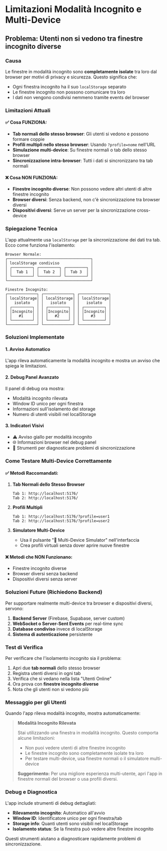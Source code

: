 # Limitazioni Modalità Incognito e Multi-Device

## Problema: Utenti non si vedono tra finestre incognito diverse

### Causa
Le finestre in modalità incognito sono **completamente isolate** tra loro dal browser per motivi di privacy e sicurezza. Questo significa che:

- Ogni finestra incognito ha il suo `localStorage` separato
- Le finestre incognito non possono comunicare tra loro
- I dati non vengono condivisi nemmeno tramite events del browser

### Limitazioni Attuali

#### ✅ Cosa FUNZIONA:
- **Tab normali dello stesso browser**: Gli utenti si vedono e possono formare coppie
- **Profili multipli nello stesso browser**: Usando `?profile=nome` nell'URL
- **Simulazione multi-device**: Su finestre normali o tab dello stesso browser
- **Sincronizzazione intra-browser**: Tutti i dati si sincronizzano tra tab normali

#### ❌ Cosa NON FUNZIONA:
- **Finestre incognito diverse**: Non possono vedere altri utenti di altre finestre incognito
- **Browser diversi**: Senza backend, non c'è sincronizzazione tra browser diversi
- **Dispositivi diversi**: Serve un server per la sincronizzazione cross-device

### Spiegazione Tecnica

L'app attualmente usa `localStorage` per la sincronizzazione dei dati tra tab. Ecco come funziona l'isolamento:

```
Browser Normale:
┌─────────────────────────────────────┐
│ localStorage condiviso              │
│ ┌─────────┐ ┌─────────┐ ┌─────────┐ │
│ │  Tab 1  │ │  Tab 2  │ │  Tab 3  │ │
│ └─────────┘ └─────────┘ └─────────┘ │
└─────────────────────────────────────┘

Finestre Incognito:
┌─────────────┐ ┌─────────────┐ ┌─────────────┐
│ localStorage│ │ localStorage│ │ localStorage│
│   isolato   │ │   isolato   │ │   isolato   │
│ ┌─────────┐ │ │ ┌─────────┐ │ │ ┌─────────┐ │
│ │Incognito│ │ │ │Incognito│ │ │ │Incognito│ │
│ │   #1    │ │ │ │   #2    │ │ │ │   #3    │ │
│ └─────────┘ │ │ └─────────┘ │ │ └─────────┘ │
└─────────────┘ └─────────────┘ └─────────────┘
```

### Soluzioni Implementate

#### 1. **Avviso Automatico**
L'app rileva automaticamente la modalità incognito e mostra un avviso che spiega le limitazioni.

#### 2. **Debug Panel Avanzato**
Il panel di debug ora mostra:
- Modalità incognito rilevata
- Window ID unico per ogni finestra
- Informazioni sull'isolamento del storage
- Numero di utenti visibili nel localStorage

#### 3. **Indicatori Visivi**
- ⚠️ Avviso giallo per modalità incognito
- 🌐 Informazioni browser nel debug panel
- 🔧 Strumenti per diagnosticare problemi di sincronizzazione

### Come Testare Multi-Device Correttamente

#### ✅ **Metodi Raccomandati:**

1. **Tab Normali dello Stesso Browser**
   ```
   Tab 1: http://localhost:5176/
   Tab 2: http://localhost:5176/
   ```

2. **Profili Multipli**
   ```
   Tab 1: http://localhost:5176/?profile=user1
   Tab 2: http://localhost:5176/?profile=user2
   ```

3. **Simulatore Multi-Device**
   - Usa il pulsante "🔧 Multi-Device Simulator" nell'interfaccia
   - Crea profili virtuali senza dover aprire nuove finestre

#### ❌ **Metodi che NON Funzionano:**
- Finestre incognito diverse
- Browser diversi senza backend
- Dispositivi diversi senza server

### Soluzioni Future (Richiedono Backend)

Per supportare realmente multi-device tra browser e dispositivi diversi, servono:

1. **Backend Server** (Firebase, Supabase, server custom)
2. **WebSocket o Server-Sent Events** per real-time sync
3. **Database condiviso** invece di localStorage
4. **Sistema di autenticazione** persistente

### Test di Verifica

Per verificare che l'isolamento incognito sia il problema:

1. Apri due **tab normali** dello stesso browser
2. Registra utenti diversi in ogni tab
3. Verifica che si vedano nella lista "Utenti Online"
4. Ora prova con **finestre incognito diverse** 
5. Nota che gli utenti non si vedono più

### Messaggio per gli Utenti

Quando l'app rileva modalità incognito, mostra automaticamente:

> **Modalità Incognito Rilevata**
> 
> Stai utilizzando una finestra in modalità incognito. Questo comporta alcune limitazioni:
> - Non puoi vedere utenti di altre finestre incognito
> - Le finestre incognito sono completamente isolate tra loro
> - Per testare multi-device, usa finestre normali o il simulatore multi-device
>
> **Suggerimento:** Per una migliore esperienza multi-utente, apri l'app in finestre normali del browser o usa profili diversi.

### Debug e Diagnostica

L'app include strumenti di debug dettagliati:

- **Rilevamento incognito**: Automatico all'avvio
- **Window ID**: Identificatore unico per ogni finestra/tab
- **Storage info**: Quanti utenti sono visibili nel localStorage
- **Isolamento status**: Se la finestra può vedere altre finestre incognito

Questi strumenti aiutano a diagnosticare rapidamente problemi di sincronizzazione.
